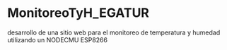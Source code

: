 # MonitoreoTyH_EGATUR
desarrollo de una sitio web para el monitoreo de temperatura y humedad utilizando un NODECMU ESP8266
